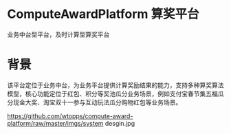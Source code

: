 # ComputeAwardPlatform 算奖平台
业务中台型平台，及时计算型算奖平台

# 背景
该平台定位于业务中台，为业务平台提供计算奖励结果的能力，支持多种算奖算法模型，核心功能定位于红包、积分等奖池瓜分业务场景，例如支付宝春节集五福瓜分现金大奖、淘宝双十一参与互动玩法瓜分购物红包等业务场景。


https://github.com/wtopps/compute-award-platform/raw/master/imgs/system desgin.jpg
